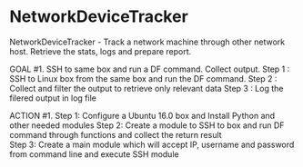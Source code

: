 # NetworkDeviceTracker
NetworkDeviceTracker - Track a network machine through other network host. Retrieve the stats, logs and prepare report. 


GOAL #1. SSH to same box and run a DF command. Collect output. 
      Step 1 : SSH to Linux box from the same box and run the DF command. 
      Step 2 : Collect and filter the output to retrieve only relevant data
      Step 3 : Log the filered output in log file
      
ACTION #1.
      Step 1:  Configure a Ubuntu 16.0 box and Install Python and other needed modules
      Step 2:  Create a module to SSH to box and run DF command through functions and collect the return result  
      Step 3:  Create a main module which will accept IP, username and password from command line and execute SSH module 
      
        

    
